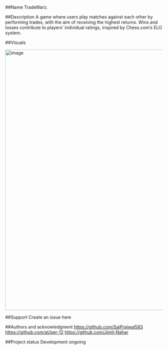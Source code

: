 ##Name
TradeWarz.

##Description
A game where users play matches against each other by performing trades, with the aim of receiving the highest returns. Wins and losses contribute to players’ individual ratings, inspired by Chess.com’s ELO system.

##Visuals

<img width="803" height="834" alt="image" src="https://github.com/user-attachments/assets/9a39d2a1-a936-4463-b508-5b954ddd71d5" />

##Support
Create an issue here

##Authors and acknowledgment
https://github.com/SaiPrajwal583
https://github.com/aUser-12
https://github.com/Jimit-Nahar

##Project status
Development ongoing
